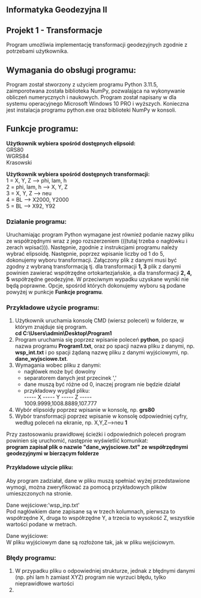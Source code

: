 ## Informatyka Geodezyjna II
## Projekt 1 - Transformacje 
Program umożliwia implementację transformacji geodezyjnych zgodnie z potrzebami użytkownika.

## Wymagania do obsługi programu:
Program został stworzony z użyciem programu Python 3.11.5, zaimporotwana została biblioteka NumPy, pozwalająca na wykonywanie obliczeń numerycznych i naukowych. Program został napisany w dla systemu operacyjnego Microsoft Windows 10 PRO i wyższych. Konieczna jest instalacja programu python.exe oraz biblioteki NumPy w konsoli.

## Funkcje programu:
**Użytkownik wybiera spośród dostępnych elipsoid:** <br>
GRS80<br>
WGRS84<br>
Krasowski <br>

**Użytkownik wybiera spośród dostępnych transformacji:** <br>
 1 = X, Y, Z --> phi, lam, h <br>
 2 = phi, lam, h --> X, Y, Z <br>
 3 = X, Y, Z --> neu <br>
 4 = BL --> X2000, Y2000 <br>
 5 = BL --> X92, Y92<br>
### Działanie programu:
Uruchamiając program Python wymagane jest również podanie nazwy pliku ze współrzędnymi wraz z jego rozszerzeniem (((tutaj trzeba o nagłówku i zerach wpisać))). Następnie, zgodnie z instrukcjami programu należy wybrać elipsoidę. Następnie, poprzez wpisanie liczby od 1 do 5, dokonujemy wyboru transformacji. Załączony plik z danymi musi być zgodny z wybraną transformacją tj. dla transformacji **1, 3** plik z danymi powinien zawierać współrzędne ortokartezjańskie, a dla transformacji **2, 4, 5** współrzędne geodezyjne. W przeciwnym wypadku uzyskane wyniki nie będą poprawne. Opcje, spośród których dokonujemy wyboru są podane powyżej w punkcje **Funkcje programu**.

### Przykładowe użycie programu:
1. Użytkownik uruchamia konsolę CMD (wiersz poleceń) w folderze, w którym znajduje się program.<br>
**cd C:\Users\admin\Desktop\Program1**
2. Program uruchamia się poprzez wpisanie poleceń **python**, po spacji nazwa programu **Program1.txt**, oraz po spacji nazwa pliku z danymi, np. **wsp_int.txt** i po spacji żądaną nazwę pliku z danymi wyjściowymi, np. **dane_wyjsciowe.txt**.
3. Wymagania wobec pliku z danymi:
   - nagłówek może być dowolny
   - separatorem danych jest przecinek ','
   - dane muszą być różne od 0, inaczej program nie będzie działał
   - przykładowy wygląd pliku: <br>
   ----- X ----- Y ----- Z ----- <br>
   1009.9999,1008.8889,107.777
 4. Wybór elipsoidy poprzez wpisanie w konsolę, np. **grs80**
 5. Wybór transformacji poprzez wpisanie w konsolę odpowiedniej cyfry, według poleceń na ekranie, np. X,Y,Z-->neu **1**

Przy zastosowaniu prawidłowej ścieżki i odpowiednich poleceń program powinien się uruchomić, następnie wyświetlić komunikat:<br>
**program zapisał plik o nazwie "dane_wyjsciowe.txt" ze współrzędnymi geodezyjnymi w bierzącym folderze**
#### Przykładowe użycie pliku:
Aby program zadziałał, dane w pliku muszą spełniać wyżej przedstawione wymogi, można zweryfikować za pomocą przykładowych plików umieszczonych na stronie.<br>

Dane wejściowe:'wsp_inp.txt'<br>
Pod nagłówkiem dane zapisane są w trzech kolumnach, pierwsza to współrzędne X, druga to współrzędne Y, a trzecia to wysokość Z, wszystkie wartości podane w metrach.<br>

Dane wyjściowe:<br>
W pliku wyjściowym dane są rozłożone tak, jak w pliku wejściowym.

### Błędy programu:
1. W przypadku pliku o odpowiedniej strukturze, jednak z błędnymi danymi (np. phi lam h zamiast XYZ) program nie wyrzuci błędu, tylko nieprawidłowe wartości
2. 
